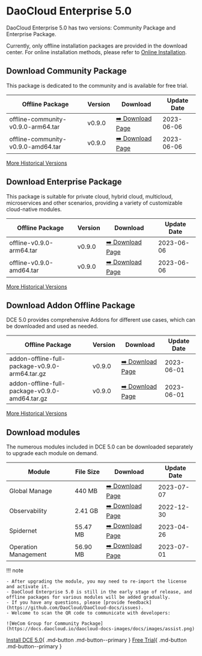 # DaoCloud Enterprise 5.0

DaoCloud Enterprise 5.0 has two versions: Community Package and Enterprise Package.

Currently, only offline installation packages are provided in the download center. For online installation methods, please refer to [Online Installation](../install/intro.md).

## Download Community Package

This package is dedicated to the community and is available for free trial.

| Offline Package | Version | Download                                      | Update Date |
| --------------- | ------- | --------------------------------------------- | ----------- |
| offline-community-v0.9.0-arm64.tar | v0.9.0 | [:arrow_right: Download Page](./free/dce5-installer-v0.9.0.md) | 2023-06-06 |
| offline-community-v0.9.0-amd64.tar | v0.9.0 | [:arrow_right: Download Page](./free/dce5-installer-v0.9.0.md) | 2023-06-06 |

[More Historical Versions](./free/dce5-installer-history.md)

## Download Enterprise Package

This package is suitable for private cloud, hybrid cloud, multicloud, microservices and other scenarios, providing a variety of customizable cloud-native modules.

| Offline Package | Version | Download                                     | Update Date |
| --------------- | ------- | -------------------------------------------- | ----------- |
| offline-v0.9.0-arm64.tar | v0.9.0 | [:arrow_right: Download Page](./business/dce5-installer-v0.9.0.md) | 2023-06-06 |
| offline-v0.9.0-amd64.tar | v0.9.0 | [:arrow_right: Download Page](./business/dce5-installer-v0.9.0.md) | 2023-06-06 |

[More Historical Versions](./business/dce5-installer-history.md)

## Download Addon Offline Package

DCE 5.0 provides comprehensive Addons for different use cases, which can be downloaded and used as needed.

| Offline Package | Version | Download                                | Update Date |
| --------------- | ------- | --------------------------------------- | ----------- |
| addon-offline-full-package-v0.9.0-arm64.tar.gz | v0.9.0 | [:arrow_right: Download Page](./addon/v0.9.0.md) | 2023-06-01 |
| addon-offline-full-package-v0.9.0-amd64.tar.gz | v0.9.0 | [:arrow_right: Download Page](./addon/v0.9.0.md) | 2023-06-01 |

[More Historical Versions](./addon/history.md)

## Download modules

The numerous modules included in DCE 5.0 can be downloaded separately to upgrade each module on demand.

| Module       | File Size | Download                                  | Update Date |
| ------------ | --------- | ----------------------------------------- | ----------- |
| Global Manage| 440 MB    | [:arrow_right: Download Page](./modules/ghippo.md)  | 2023-07-07 |
| Observability| 2.41 GB   | [:arrow_right: Download Page](./modules/insight.md) | 2022-12-30 |
| Spidernet| 55.47 MB | [:arrow_right: Download Page](./modules/spidernet.md) | 2023-04-26 |
| Operation Management | 56.90 MB | [:arrow_right: Download Page](./modules/gmagpie.md) | 2023-07-01 |

!!! note

    - After upgrading the module, you may need to re-import the license and activate it.
    - DaoCloud Enterprise 5.0 is still in the early stage of release, and offline packages for various modules will be added gradually.
    - If you have any questions, please [provide feedback](https://github.com/DaoCloud/DaoCloud-docs/issues).
    - Welcome to scan the QR code to communicate with developers:

    ![WeCom Group for Community Package](https://docs.daocloud.io/daocloud-docs-images/docs/images/assist.png)

[Install DCE 5.0](../install/intro.md){ .md-button .md-button--primary }
[Free Trial](../dce/license0.md){ .md-button .md-button--primary }
